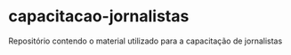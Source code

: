 # capacitacao-jornalistas
 Repositório contendo o material utilizado para a capacitação de jornalistas
